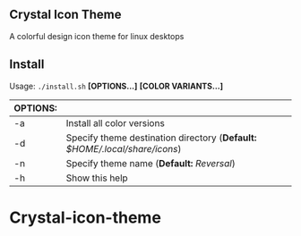 ## Crystal Icon Theme
A colorful design icon theme for linux desktops

## Install

Usage:  `./install.sh`  **[OPTIONS...]** **[COLOR VARIANTS...]**

|  OPTIONS: |                                                                               |
|:----------|:------------------------------------------------------------------------------|
| -a        | Install all color versions                                                    |
| -d        | Specify theme destination directory (**Default:** _$HOME/.local/share/icons_) |
| -n        | Specify theme name (**Default:** _Reversal_)                                  |
| -h        | Show this help                                                                |



# Crystal-icon-theme
